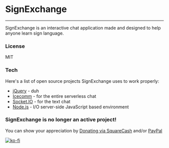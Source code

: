 SignExchange
===================

---------------

SignExchange is an interactive chat application made and designed to help anyone learn sign language.

### License
MIT

### Tech
Here's a list of open source projects SignExchange uses to work properly:

* [jQuery](http://jquery.com/) - duh  
* [Icecomm](https://icecomm.io/) - for the entire serverless chat  
* [Socket.IO](http://socket.io/) - for the text chat  
* [Node.js](https://nodejs.org/en/) - I/O server-side JavaScript based environment  

### SignExchange is no longer an active project!

You can show your appreciation by [Donating via SquareCash](https://cash.me/$michaelsboost) and/or [PayPal](https://www.paypal.me/mikethedj4)

[![ko-fi](https://az743702.vo.msecnd.net/cdn/kofi2.png?v=0)](https://ko-fi.com/michaelsboost)

